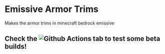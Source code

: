 # Emissive Armor Trims
 Makes the armor trims in minecraft bedrock emissive

## Check the ![Github Actions](<https://img.shields.io/badge/GitHub%20Actions-2088FF.svg?style=for-the-badge&logo=GitHub-Actions&logoColor=white>) tab to test some beta builds!
